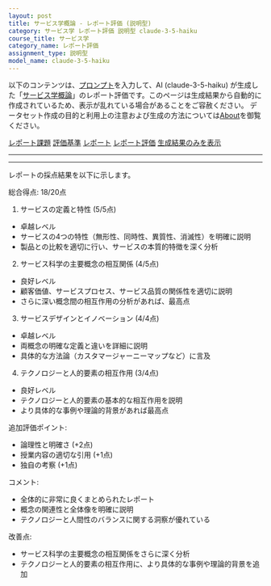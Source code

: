 ```yaml
---
layout: post
title: サービス学概論 - レポート評価 (説明型)
category: サービス学 レポート評価 説明型 claude-3-5-haiku
course_title: サービス学
category_name: レポート評価
assignment_type: 説明型
model_name: claude-3-5-haiku
---
```


以下のコンテンツは、[プロンプト](https://github.com/takedatoshiyuki/synthetic_assignments/tree/main/generated/サービス学/claude-3-5-haiku/prompt_レポート評価-説明型.md)を入力して、AI (claude-3-5-haiku) が生成した「[サービス学概論](/contents/サービス学/)」のレポート評価です。このページは生成結果から自動的に作成されているため、表示が乱れている場合があることをご容赦ください。
データセット作成の目的と利用上の注意および生成の方法については[About](/About)を御覧ください。

[レポート課題](../レポート課題-説明型)
[評価基準](../評価基準-説明型)
[レポート](../レポート-説明型)
[レポート評価](../レポート評価-説明型)
[生成結果のみを表示](https://github.com/takedatoshiyuki/synthetic_assignments/tree/main/generated/サービス学/claude-3-5-haiku/レポート評価-説明型.md)
  

***
***
  
レポートの採点結果を以下に示します。

総合得点: 18/20点

1. サービスの定義と特性 (5/5点)
- 卓越レベル
- サービスの4つの特性（無形性、同時性、異質性、消滅性）を明確に説明
- 製品との比較を適切に行い、サービスの本質的特徴を深く分析

2. サービス科学の主要概念の相互関係 (4/5点)
- 良好レベル
- 顧客価値、サービスプロセス、サービス品質の関係性を適切に説明
- さらに深い概念間の相互作用の分析があれば、最高点

3. サービスデザインとイノベーション (4/4点)
- 卓越レベル
- 両概念の明確な定義と違いを詳細に説明
- 具体的な方法論（カスタマージャーニーマップなど）に言及

4. テクノロジーと人的要素の相互作用 (3/4点)
- 良好レベル
- テクノロジーと人的要素の基本的な相互作用を説明
- より具体的な事例や理論的背景があれば最高点

追加評価ポイント:
- 論理性と明確さ (+2点)
- 授業内容の適切な引用 (+1点)
- 独自の考察 (+1点)

コメント:
- 全体的に非常に良くまとめられたレポート
- 概念の関連性と全体像を明確に説明
- テクノロジーと人間性のバランスに関する洞察が優れている

改善点:
- サービス科学の主要概念の相互関係をさらに深く分析
- テクノロジーと人的要素の相互作用に、より具体的な事例や理論的背景を追加
